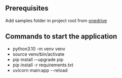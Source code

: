 ## Prerequisites

Add samples folder in project root from [onedrive](https://skyglobal-my.sharepoint.com/:f:/r/personal/karthikraja_vadivel_sky_uk/Documents/CLEAR%20Project/samples?csf=1&web=1&e=Ola1BN)

## Commands to start the application
- python3.10 -m venv venv
- source venv/bin/activate
- pip install --upgrade pip
- pip install -r requirements.txt
- uvicorn main:app --reload
